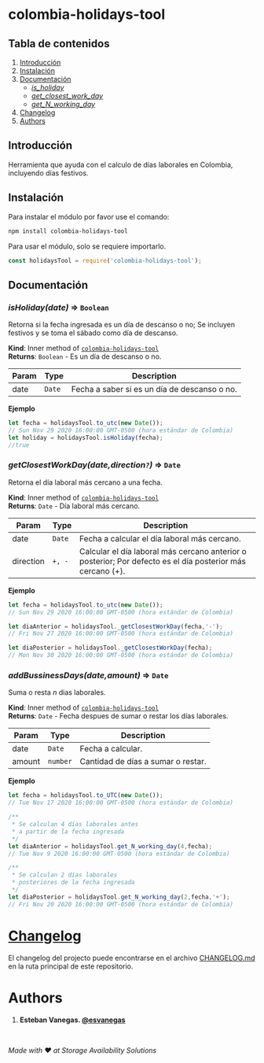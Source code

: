 <a name="module_colombia-holidays-tool"></a>

# colombia-holidays-tool
 
## Tabla de contenidos

1. [Introducción]
2. [Instalación]
3. [Documentación]
    * _[is_holiday]_
    * _[get_closest_work_day]_
    * _[get_N_working_day]_
4. [Changelog]
5. [Authors]

<a name="introduction"></a>

## Introducción

Herramienta que ayuda con el calculo de días laborales en Colombia, incluyendo días festivos.

<a name="instalation"></a>

## Instalación

Para instalar el módulo por favor use el comando:

```bash
npm install colombia-holidays-tool
```

Para usar el módulo, solo se requiere importarlo.

```javascript
const holidaysTool = require('colombia-holidays-tool');
```

<a name="documentation"></a>

## Documentación

<a name="function_is_holiday"></a>

### _isHoliday(date)_ ⇒ <code>Boolean</code>

Retorna si la fecha ingresada es un día de descanso o no; Se incluyen festivos y se toma el sábado como día de descanso.

**Kind**: Inner method of <code>[colombia-holidays-tool](#module_colombia-holidays-tool)</code>  
**Returns**: <code>Boolean</code> - Es un día de descanso o no.

| Param | Type | Description |
| --- | --- | --- |
| date | <code>Date</code> | Fecha a saber si es un día de descanso o no.|

**Ejemplo**

```javascript
let fecha = holidaysTool.to_utc(new Date());
// Sun Nov 29 2020 16:00:00 GMT-0500 (hora estándar de Colombia)
let holiday = holidaysTool.isHoliday(fecha);
//true
```

<a name="function_get_closest_work_day"></a>

### _getClosestWorkDay(date,direction<code>?</code>)_ ⇒ <code>Date</code>

Retorna el día laboral más cercano a una fecha.

**Kind**: Inner method of <code>[colombia-holidays-tool](#module_colombia-holidays-tool)</code>  
**Returns**: <code>Date</code> - Día laboral más cercano.

| Param | Type | Description |
| --- | --- | --- |
| date | <code>Date</code> | Fecha a calcular el día laboral más cercano.|
| direction| <code>+, -</code> | Calcular el día laboral más cercano anterior o posterior; Por defecto es el día posterior más cercano (+).|

**Ejemplo**

```javascript
let fecha = holidaysTool.to_utc(new Date());
// Sun Nov 29 2020 16:00:00 GMT-0500 (hora estándar de Colombia)

let diaAnterior = holidaysTool._getClosestWorkDay(fecha,'-');
// Fri Nov 27 2020 16:00:00 GMT-0500 (hora estándar de Colombia)

let diaPosterior = holidaysTool._getClosestWorkDay(fecha);
// Mon Nov 30 2020 16:00:00 GMT-0500 (hora estándar de Colombia)
```

<a name="function_get_N_working_day"></a>

### _addBussinessDays(date,amount)_ ⇒ <code>Date</code>

Suma o resta _n_ dias laborales.

**Kind**: Inner method of <code>[colombia-holidays-tool](#module_colombia-holidays-tool)</code>  
**Returns**: <code>Date</code> - Fecha despues de sumar o restar los días laborales.

| Param | Type | Description |
| --- | --- | --- |
| date | <code>Date</code> | Fecha a calcular.|
| amount|<code>number</code> | Cantidad de días a sumar o restar.|

**Ejemplo**

```javascript
let fecha = holidaysTool.to_UTC(new Date());
// Tue Nov 17 2020 16:00:00 GMT-0500 (hora estándar de Colombia)

/**
 * Se calculan 4 días laborales antes
 * a partir de la fecha ingresada
 */
let diaAnterior = holidaysTool.get_N_working_day(4,fecha);
// Tue Nov 9 2020 16:00:00 GMT-0500 (hora estándar de Colombia)

/**
 * Se calculan 2 días laborales
 * posteriores de la fecha ingresada
 */
let diaPosterior = holidaysTool.get_N_working_day(2,fecha,'+');
// Fri Nov 20 2020 16:00:00 GMT-0500 (hora estándar de Colombia)
```

# [Changelog]

El changelog del projecto puede encontrarse en el archivo [CHANGELOG.md] en la ruta principal de este repositorio.

<a name="authors"></a>

# Authors

1. **Esteban Vanegas. [@esvanegas](https://github.com/esvanegas)**

<br>

_*Made with ❤️ at Storage Availability Solutions*_

[Introducción]: #introduction
[Instalación]: #instalation
[Documentación]: #documentation
[is_holiday]:#function_is_holiday
[get_closest_work_day]:#function_get_closest_work_day
[get_N_working_day]:#function_get_N_working_day
[Changelog]: ./CHANGELOG.md
[CHANGELOG.md]: ./CHANGELOG.md
[Authors]:#authors